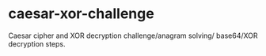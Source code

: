 # caesar-xor-challenge
Caesar cipher and XOR decryption challenge/anagram solving/ base64/XOR decryption steps.
